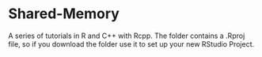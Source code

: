# Shared-Memory
A series of tutorials in R and C++ with Rcpp.
The folder contains a .Rproj file, so if you download the folder use it to set
up your new RStudio Project.